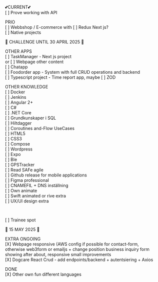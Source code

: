 
💕CURRENT💕 <br>
[ ] Prove working with API <br>

PRIO<br>
[ ] Webbshop / E-commerce with [ ] Redux Next js?  <br> 
[ ] Native projects <br>

🚀 CHALLENGE UNTIL 30 APRIL 2025 🚀   

OTHER APPS <br>
[ ] TaskManager - Next js project<br> or 
[ ] Webpage other content <br>
[ ] Chatapp  <br>
[ ] Foodorder app - System with full CRUD operations and backend <br>
[ ] Typescript project - Time report app, maybe [ ] ZOD <br>

OTHER KNOWLEDGE <br>
[ ] Docker <br>
[ ] Jenkins <br>
[ ] Angular 2+ <br>
[ ] C# <br>
[ ] .NET Core <br>
[ ] Grundkunskaper i SQL <br>
[ ] Hiltdagger <br>
[ ] Coroutines and-Flow UseCases <br>
[ ] HTML5 <br>
[ ] CSS3 <br>
[ ] Compose <br>
[ ] Wordpress <br>
[ ] Expo <br>
[ ] Ble <br>
[ ] GPSTracker <br>
[ ] Read SAFe agile <br>
[ ] Github release for mobile applications <br>
[ ] Figma professional <br>
[ ] CNAMEFIL + DNS inställning<br>
[ ] Own animate <br>
[ ] Swift animated or rive extra <br>
[ ] UX/UI design extra <br>


<br>

[ ] Trainee spot

🚀 15 MAY 2025 🚀 

EXTRA ONGOING<br>
[X] Webpage responsive (AWS config if possible for contact-form, otherwise web3form or emailjs + change position business inquiry form showing after about, responsive small improvements <br>
[X] Dogcare React Crud - add endpoints/backend + autentsiering + Axios <br>

DONE <br>
[X] Other own fun different languages <br>
